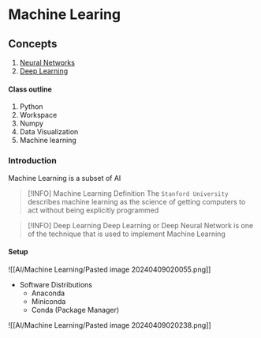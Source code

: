 # Machine Learing

## Concepts

1. [Neural Networks](./neural%20networks)
2. [Deep Learning](./deep%20learning)

#### Class outline
1. Python
2. Workspace
3. Numpy
4. Data Visualization
5. Machine learning

### Introduction
Machine Learning is a subset of AI

>[!INFO] Machine Learning Definition
> The `Stanford University` describes machine learning as the science of getting computers to act without being explicitly programmed 



> [!INFO] Deep Learning
> Deep Learning or Deep Neural Network is one of the technique that is used to implement Machine Learning 


#### Setup

![[AI/Machine Learning/Pasted image 20240409020055.png]]
- Software Distributions
	- Anaconda
	- Miniconda
	- Conda (Package Manager)

![[AI/Machine Learning/Pasted image 20240409020238.png]]



 



